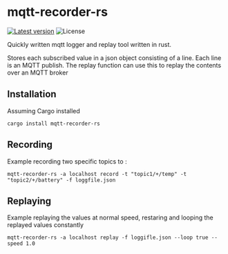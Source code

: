 # mqtt-recorder-rs


[![Latest version](https://img.shields.io/crates/v/mqtt-recorder-rs.svg)](https://crates.io/crates/mqtt-recorder-rs)
![License](https://img.shields.io/crates/l/mqtt-recorder-rs.svg)

Quickly written mqtt logger and replay tool written in rust.

Stores each subscribed value in a json object consisting of a line. Each line is an MQTT publish. The replay function can use this to replay the contents 
over an MQTT broker


## Installation

Assuming Cargo installed

    cargo install mqtt-recorder-rs

## Recording 

Example recording two specific topics to : 
   
    mqtt-recorder-rs -a localhost record -t "topic1/+/temp" -t "topic2/+/battery" -f loggfile.json
  
## Replaying

Example replaying the values at normal speed, restaring and looping the replayed values constantly

    mqtt-recorder-rs -a localhost replay -f loggifle.json --loop true --speed 1.0
